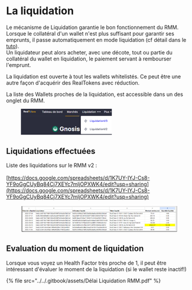 # La liquidation

Le mécanisme de Liquidation garantie le bon fonctionnement du RMM. \
Lorsque le collatéral d'un wallet n'est plus suffisant pour garantir ses emprunts, il passe automatiquement en mode liquidation (cf détail dans le [tuto](./)).\
Un liquidateur peut alors acheter, avec une décote, tout ou partie du collatéral du wallet en liquidation, le paiement servant à rembourser l'emprunt.

La liquidation est ouverte à tout les wallets whitelistés. Ce peut être une autre façon d'acquérir des RealTokens avec réduction.

La liste des Wallets proches de la liquidation, est accessible dans un des onglet du RMM.&#x20;

<figure><img src="../../.gitbook/assets/image (257).png" alt="" width="246"><figcaption></figcaption></figure>

## Liquidations effectuées

Liste des liquidations sur le RMM v2 : \
\
[https://docs.google.com/spreadsheets/d/1K7UY-IYJ-Cs8-YF9oGgCUyBq84Cj7XEYc7mljOPXWK4/edit?usp=sharing](https://docs.google.com/spreadsheets/d/1K7UY-IYJ-Cs8-YF9oGgCUyBq84Cj7XEYc7mljOPXWK4/edit?usp=sharing)

<figure><img src="../../.gitbook/assets/image.png" alt=""><figcaption></figcaption></figure>

## Evaluation du moment de liquidation

Lorsque vous voyez un Health Factor très proche de 1, il peut être intéressant d'évaluer le moment de la liquidation (si le wallet reste inactif!)&#x20;

{% file src="../../.gitbook/assets/Délai Liquidation RMM.pdf" %}
